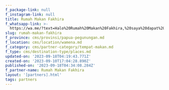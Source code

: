 ```yaml
---
f_package-link: null
f_instagram-link: null
title: Rumah Makan Fakhira
f_whatsapp-link: >-
  https://wa.me/?text=Halo%20Rumah%20Makan%20Fakhira,%20saya%20dapat%20info%20dari%20@loocale.id%20dan%20punya%20pertanyaan
slug: rumah-makan-fakhira
f_province: cms/provinsi/papua-pegunungan.md
f_location: cms/location/wamena.md
f_category: cms/partner-category/tempat-makan.md
f_type: cms/destination-type/places.md
updated-on: '2023-09-18T04:19:43.771Z'
created-on: '2023-09-10T17:04:28.890Z'
published-on: '2023-09-18T04:34:08.284Z'
f_partner-name: Rumah Makan Fakhira
layout: '[partners].html'
tags: partners
---
```




